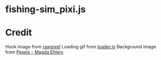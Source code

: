 # fishing-sim_pixi.js

# Credit 

Hook image from [rawpixel](https://www.rawpixel.com/image/6333402/png-sticker-public-domain)
Loading gif from [loader.io](https://loading.io/)
Background image from [Pexels - Magda Ehlers](https://www.pexels.com/photo/jelly-fish-with-reflection-of-blue-light-2832772/)